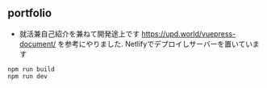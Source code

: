 ## portfolio
- 就活兼自己紹介を兼ねて開発途上です
https://upd.world/vuepress-document/ を参考にやりました. Netlifyでデプロイしサーバーを置いています
```
npm run build
npm run dev
```

